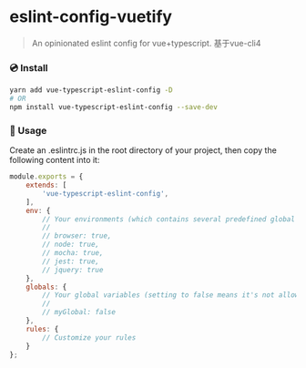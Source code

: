 # eslint-config-vuetify
> An opinionated eslint config for vue+typescript.
基于vue-cli4

### 💿 Install
```bash
yarn add vue-typescript-eslint-config -D
# OR
npm install vue-typescript-eslint-config --save-dev
```

### 🚀 Usage
Create an .eslintrc.js in the root directory of your project, then copy the following content into it:
```js
module.exports = {
    extends: [
        'vue-typescript-eslint-config',
    ],
    env: {
        // Your environments (which contains several predefined global variables)
        //
        // browser: true,
        // node: true,
        // mocha: true,
        // jest: true,
        // jquery: true
    },
    globals: {
        // Your global variables (setting to false means it's not allowed to be reassigned)
        //
        // myGlobal: false
    },
    rules: {
        // Customize your rules
    }
};
```
